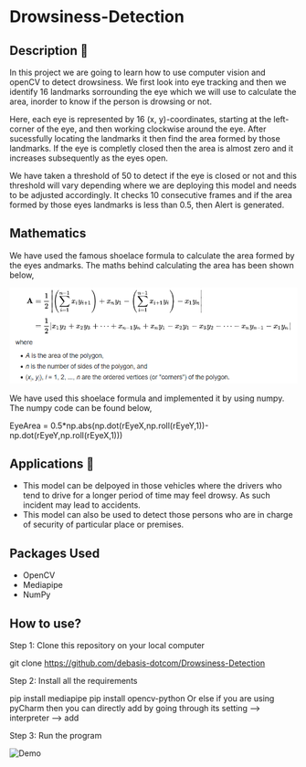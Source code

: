 # Drowsiness-Detection

## Description 📌
In this project we are going to learn how to use computer vision and openCV to detect drowsiness. We first look into eye tracking and then we identify 16 landmarks sorrounding the eye which we will use to calculate the area, inorder to know if the person is drowsing or not. 

Here, each eye is represented by 16 (x, y)-coordinates, starting at the left-corner of the eye, and then working clockwise around the eye. After sucessfully locating the landmarks it then find the area formed by those landmarks. If the eye is completly closed then the area is almost zero and it increases subsequently as the eyes open. 

We have taken a threshold of 50 to detect if the eye is closed or not and this threshold will vary depending where we are deploying this model and needs to be adjusted accordingly.
It checks 10 consecutive frames and if the area formed by those eyes landmarks is less than 0.5, then Alert is generated.

## Mathematics
We have used the famous shoelace formula to calculate the area formed by the eyes andmarks.
The maths behind calculating the area has been shown below,

![](https://github.com/debasis-dotcom/Drowsiness-Detection/blob/main/ShoelaceFormula.PNG)

We have used this shoelace formula and implemented it by using numpy. The numpy code can be found below,

EyeArea = 0.5*np.abs(np.dot(rEyeX,np.roll(rEyeY,1))-np.dot(rEyeY,np.roll(rEyeX,1)))

## Applications 🎯
- This model can be delpoyed in those vehicles where the drivers who tend to drive for a longer period of time may feel drowsy. As such incident may lead to accidents.
- This model can also be used to detect those persons who are in charge of security of particular place or premises.

## Packages Used
- OpenCV
- Mediapipe
- NumPy

## How to use?
Step 1: Clone this repository on your local computer

git clone https://github.com/debasis-dotcom/Drowsiness-Detection

Step 2: Install all the requirements

pip install mediapipe
pip install opencv-python
Or else if you are using pyCharm then you can directly add by going through its setting --> interpreter --> add

Step 3: Run the program

![Demo](https://github.com/debasis-dotcom/Drowsiness-Detection/blob/main/SampleOutputVideo.gif)
